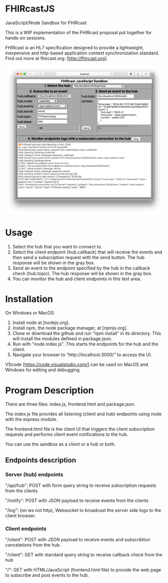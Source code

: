 # FHIRcastJS
JavaScript/Node Sandbox for FHIRcast

This is a WIP implementation of the FHIRcast proposal put together for hands-on sessions.

FHIRcast is an HL7 specification designed to provide a lightweight, inexpensive and http-based application context synchronization standard. Find out more at fhircast.org: [http://fhircast.org].

![frontend](frontend.png)

# Usage
1. Select the hub that you want to connect to.
2. Select the client endpoint (hub.callback) that will receive the events and then send a subscription request with the send button.  The hub response will be shown in the gray box.
3. Send an event to the endpoint specified by the hub in the callback check (hub.topic). The hub response will be shown in the gray box.
4. You can monitor the hub and client endpoints in this text area. 


Installation
========================================
On Windows or MacOS:
1. Install node at [nodejs.org].
2. Install npm, the node package manager, at [npmjs.org].
3. Clone or download the github and run "npm install" in its directory.  This will install the modules defined in package.json.
4. Run with "node index.js".  This starts the endpoints for the hub and the client.
5. Navigate your browser to "http://localhost:3000/" to access the UI.


VScode [https://code.visualstudio.com/] can be used on MacOS and Windows for editing and debugging.

# Program Description

There are three files:  index.js, frontend.html and package.json.

The index.js file provides all listening (client and hub) endpoints using node with the express module.  

The frontend.html file is the client UI that triggers the client subscription requests and performs client event notifications to the hub.

You can use the sandbox as a client or a hub or both.

## Endpoints description
### Server (hub) endpoints

"/api/hub": POST with form query string to receive subscription requests from the clients
 
 
 "/notify": POST with JSON payload to receive events from the clients 


"/log": (on ws not http), Websocket to broadcast the server side logs to the client browser.

### Client endpoints

"/client": POST with JSON payload to receive events and subscribtion cancelations from the hub.


"/client": GET with standard query string to receive callback check from the hub 

"/": GET with HTML/JavaScript (frontend.html file) to provide the web page to subscribe and post events to the hub.





